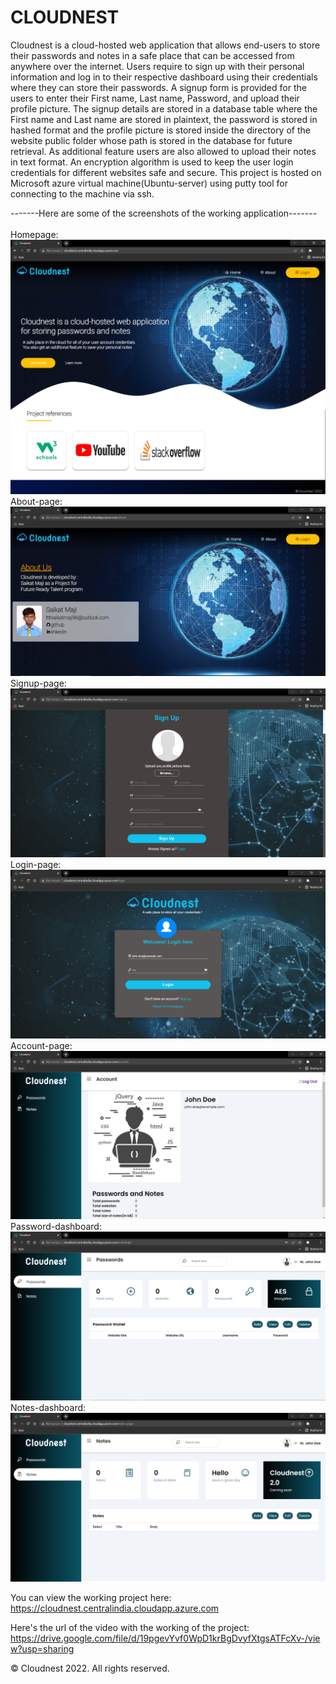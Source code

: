 # CLOUDNEST
Cloudnest is a cloud-hosted web application that allows end-users to store their passwords and notes in a safe place that can be accessed from anywhere over the internet. 
Users require to sign up with their personal information and log in to their respective dashboard using their credentials where they can store their passwords. 
A signup form is provided for the users to enter their First name, Last name, Password, and upload their profile picture.
The signup details are stored in a database table where the First name and Last name are stored in plaintext, the password is stored in hashed format and the profile picture is stored inside the directory of the website public folder whose path is stored in the database for future retrieval. 
As additional feature users are also allowed to upload their notes in text format. 
An encryption algorithm is used to keep the user login credentials for different websites safe and secure.
This project is hosted on Microsoft azure virtual machine(Ubuntu-server) using putty tool for connecting to the machine via ssh.

-------Here are some of the screenshots of the working application-------<br><br>
Homepage:
![Homepage screenshot](https://github.com/codingisfun-96/FRT_PROJECT/blob/main/Screenshots/home.png)<br>
About-page:
![About-page screenshot](https://github.com/codingisfun-96/FRT_PROJECT/blob/main/Screenshots/about.png)<br>
Signup-page:
![Signup-page screenshot](https://github.com/codingisfun-96/FRT_PROJECT/blob/main/Screenshots/signup.png)<br>
Login-page:
![Login-page screenshot](https://github.com/codingisfun-96/FRT_PROJECT/blob/main/Screenshots/login.png)<br>
Account-page:
![Account-page screenshot](https://github.com/codingisfun-96/FRT_PROJECT/blob/main/Screenshots/account.png)<br>
Password-dashboard:
![Password-dash screenshot](https://github.com/codingisfun-96/FRT_PROJECT/blob/main/Screenshots/password.png)<br>
Notes-dashboard:
![Notes-dash screenshot](https://github.com/codingisfun-96/FRT_PROJECT/blob/main/Screenshots/notes.png)<br>

You can view the working project here:<br>
https://cloudnest.centralindia.cloudapp.azure.com


Here's the url of the video with the working of the project:<br>
https://drive.google.com/file/d/19pgevYvf0WpD1krBgDvyfXtgsATFcXv-/view?usp=sharing

 


























© Cloudnest 2022. All rights reserved.
